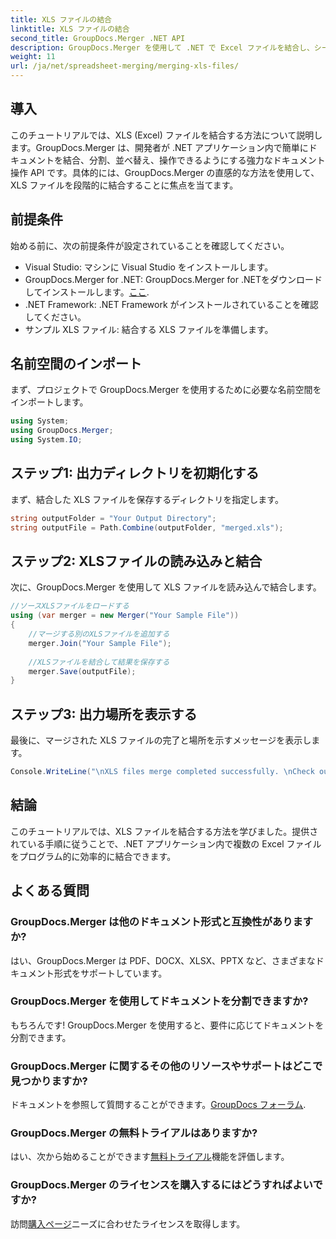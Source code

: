 ```yaml
---
title: XLS ファイルの結合
linktitle: XLS ファイルの結合
second_title: GroupDocs.Merger .NET API
description: GroupDocs.Merger を使用して .NET で Excel ファイルを結合し、シームレスなドキュメント操作を行う方法を学びます。ステップバイステップのチュートリアルに従ってください。
weight: 11
url: /ja/net/spreadsheet-merging/merging-xls-files/
---
```

## 導入
このチュートリアルでは、XLS (Excel) ファイルを結合する方法について説明します。GroupDocs.Merger は、開発者が .NET アプリケーション内で簡単にドキュメントを結合、分割、並べ替え、操作できるようにする強力なドキュメント操作 API です。具体的には、GroupDocs.Merger の直感的な方法を使用して、XLS ファイルを段階的に結合することに焦点を当てます。
## 前提条件
始める前に、次の前提条件が設定されていることを確認してください。
- Visual Studio: マシンに Visual Studio をインストールします。
-  GroupDocs.Merger for .NET: GroupDocs.Merger for .NETをダウンロードしてインストールします。[ここ](https://releases.groupdocs.com/merger/net/).
- .NET Framework: .NET Framework がインストールされていることを確認してください。
- サンプル XLS ファイル: 結合する XLS ファイルを準備します。

## 名前空間のインポート
まず、プロジェクトで GroupDocs.Merger を使用するために必要な名前空間をインポートします。
```csharp
using System; 
using GroupDocs.Merger;
using System.IO;
```
## ステップ1: 出力ディレクトリを初期化する
まず、結合した XLS ファイルを保存するディレクトリを指定します。
```csharp
string outputFolder = "Your Output Directory";
string outputFile = Path.Combine(outputFolder, "merged.xls");
```
## ステップ2: XLSファイルの読み込みと結合
次に、GroupDocs.Merger を使用して XLS ファイルを読み込んで結合します。
```csharp
//ソースXLSファイルをロードする
using (var merger = new Merger("Your Sample File"))
{
    //マージする別のXLSファイルを追加する
    merger.Join("Your Sample File");
    
    //XLSファイルを結合して結果を保存する
    merger.Save(outputFile);
}
```
## ステップ3: 出力場所を表示する
最後に、マージされた XLS ファイルの完了と場所を示すメッセージを表示します。
```csharp
Console.WriteLine("\nXLS files merge completed successfully. \nCheck output in {0}", outputFolder);
```

## 結論
このチュートリアルでは、XLS ファイルを結合する方法を学びました。提供されている手順に従うことで、.NET アプリケーション内で複数の Excel ファイルをプログラム的に効率的に結合できます。

## よくある質問
### GroupDocs.Merger は他のドキュメント形式と互換性がありますか?
はい、GroupDocs.Merger は PDF、DOCX、XLSX、PPTX など、さまざまなドキュメント形式をサポートしています。
### GroupDocs.Merger を使用してドキュメントを分割できますか?
もちろんです! GroupDocs.Merger を使用すると、要件に応じてドキュメントを分割できます。
### GroupDocs.Merger に関するその他のリソースやサポートはどこで見つかりますか?
ドキュメントを参照して質問することができます。[GroupDocs フォーラム](https://forum.groupdocs.com/c/merger/32).
### GroupDocs.Merger の無料トライアルはありますか?
はい、次から始めることができます[無料トライアル](https://releases.groupdocs.com/)機能を評価します。
### GroupDocs.Merger のライセンスを購入するにはどうすればよいですか?
訪問[購入ページ](https://purchase.groupdocs.com/buy)ニーズに合わせたライセンスを取得します。